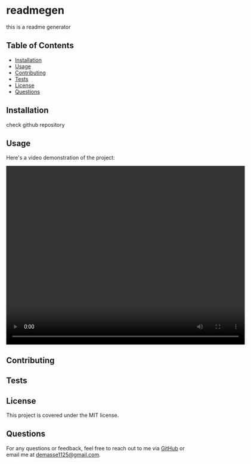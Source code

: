 # readmegen

this is a readme generator 

## Table of Contents
- [Installation](#installation)
- [Usage](#usage)
- [Contributing](#contributing)
- [Tests](#tests)
- [License](#license)
- [Questions](#questions)

## Installation
check github repository

## Usage
Here's a video demonstration of the project:

<video controls width="640" height="480">
  <source src="readmegen.webm" type="video/webm">
  Your browser does not support the video tag.
</video>

## Contributing


## Tests


## License
This project is covered under the MIT license.

## Questions
For any questions or feedback, feel free to reach out to me via [GitHub](https://github.com/OKJay50) or email me at demasse1125@gmail.com.
    

